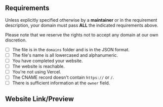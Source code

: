 <!-- Please complete this template so we can review your pull request faster. -->

## Requirements
Unless explicitly specified otherwise by a **maintainer** or in the requirement description, your domain must pass **ALL** the indicated requirements above.

Please note that we reserve the rights not to accept any domain at our own discretion.

- [ ] The file is in the `domains` folder and is in the JSON format.
- [ ] The file's name is all lowercased and alphanumeric. <!-- Your file's name is yourname.json, not YourName.json or your_name.json. -->
- [ ] You have completed your website. <!-- This is not required if the domain you're registering is for emails. -->
- [ ] The website is reachable.  <!-- This is not required if the domain you're registering is for emails. -->
- [ ] You're not using Vercel.  <!-- This is not required if you're using an URL record. -->
- [ ] The CNAME record doesn't contain `https://` or `/`.  <!-- This is not required if you are not using a CNAME record. -->
- [ ] There is sufficient information at the `owner` field.  <!-- You need to have your email presented at `email` field. If you don't want to provide your email for any reason, you can specify another social platform (e.g. Twitter) so we can contact you. -->

## Website Link/Preview
<!-- Please provide a link or preview of your website below. If you can't make the website visible, then an image of the website is also fine! -->
